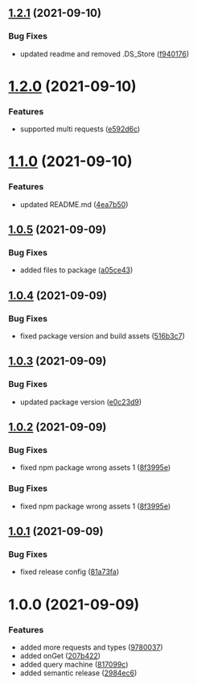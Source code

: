 ## [1.2.1](https://github.com/andyngdz/query-machine/compare/v1.2.0...v1.2.1) (2021-09-10)

### Bug Fixes

- updated readme and removed .DS_Store ([f940176](https://github.com/andyngdz/query-machine/commit/f94017671773ef7f88c9d4a6ecac220b19b672b8))

# [1.2.0](https://github.com/andyngdz/query-machine/compare/v1.1.0...v1.2.0) (2021-09-10)

### Features

- supported multi requests ([e592d6c](https://github.com/andyngdz/query-machine/commit/e592d6c7b51c40bc34c1be639091d8b593af3373))

# [1.1.0](https://github.com/andyngdz/query-machine/compare/v1.0.5...v1.1.0) (2021-09-10)

### Features

- updated README.md ([4ea7b50](https://github.com/andyngdz/query-machine/commit/4ea7b5038d10beb6a92c2930972ca5c52e4fda36))

## [1.0.5](https://github.com/andyngdz/query-machine/compare/v1.0.4...v1.0.5) (2021-09-09)

### Bug Fixes

- added files to package ([a05ce43](https://github.com/andyngdz/query-machine/commit/a05ce436b3dfc572c14e575dad7985c67080e66f))

## [1.0.4](https://github.com/andyngdz/query-machine/compare/v1.0.3...v1.0.4) (2021-09-09)

### Bug Fixes

- fixed package version and build assets ([516b3c7](https://github.com/andyngdz/query-machine/commit/516b3c77c3e662e90e6e08a9531286389bd4280f))

## [1.0.3](https://github.com/andyngdz/query-machine/compare/v1.0.2...v1.0.3) (2021-09-09)

### Bug Fixes

- updated package version ([e0c23d9](https://github.com/andyngdz/query-machine/commit/e0c23d92ef05cab5e1cbea6338fd2e77ceb46a8e))

## [1.0.2](https://github.com/andyngdz/query-machine/compare/v1.0.1...v1.0.2) (2021-09-09)

### Bug Fixes

- fixed npm package wrong assets 1 ([8f3995e](https://github.com/andyngdz/query-machine/commit/8f3995e17a52a02a18c71ee9867ae80e9e6a76f3))

### Bug Fixes

- fixed npm package wrong assets 1 ([8f3995e](https://github.com/andyngdz/query-machine/commit/8f3995e17a52a02a18c71ee9867ae80e9e6a76f3))

## [1.0.1](https://github.com/andyngdz/query-machine/compare/v1.0.0...v1.0.1) (2021-09-09)

### Bug Fixes

- fixed release config ([81a73fa](https://github.com/andyngdz/query-machine/commit/81a73fac907de4ea09798ad286ebff2ced1d3c6b))

# 1.0.0 (2021-09-09)

### Features

- added more requests and types ([9780037](https://github.com/andyngdz/query-machine/commit/97800370ed13198e91c5afe496c1f3c3e9de1638))
- added onGet ([207b422](https://github.com/andyngdz/query-machine/commit/207b4222bf655baabd0b70d42ad17ed6e2721df0))
- added query machine ([817099c](https://github.com/andyngdz/query-machine/commit/817099ceb128f67711338f2a82029dce3fb6911a))
- added semantic release ([2984ec6](https://github.com/andyngdz/query-machine/commit/2984ec696cb6be7ef7dfab2db362c8c260df37b0))
